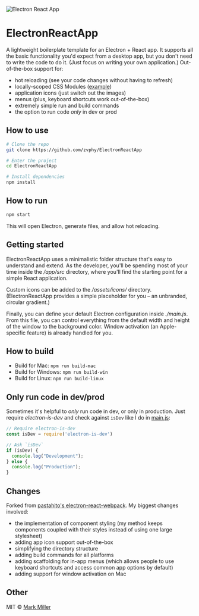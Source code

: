 ![Electron React App](https://github.com/markthomasmiller/ElectronReactApp/tree/master/assets/images/electronreactapp.png)

# ElectronReactApp

A lightweight boilerplate template for an Electron + React app. It supports all the basic functionality you'd expect from a desktop app, but you don't need to write the code to do it. (Just focus on writing your own application.) Out-of-the-box support for:

- hot reloading (see your code changes without having to refresh)
- locally-scoped CSS Modules ([example](https://github.com/zvphy/ElectronReactApp/tree/master/app/src/components/Link))
- application icons (just switch out the images)
- menus (plus, keyboard shortcuts work out-of-the-box)
- extremely simple run and build commands
- the option to run code _only_ in dev or prod

## How to use

```bash
# Clone the repo
git clone https://github.com/zvphy/ElectronReactApp

# Enter the project
cd ElectronReactApp

# Install dependencies
npm install
```

## How to run

```bash
npm start
```

This will open Electron, generate files, and allow hot reloading.

## Getting started

ElectronReactApp uses a minimalistic folder structure that's easy to understand and extend. As the developer, you'll be spending most of your time inside the _/app/src_ directory, where you'll find the starting point for a simple React application.

Custom icons can be added to the _/assets/icons/_ directory. (ElectronReactApp provides a simple placeholder for you – an unbranded, circular gradient.)

Finally, you can define your default Electron configuration inside _./main.js_. From this file, you can control everything from the default width and height of the window to the background color. Window activation (an Apple-specific feature) is already handled for you.

## How to build

- Build for Mac: `npm run build-mac`
- Build for Windows: `npm run build-win`
- Build for Linux: `npm run build-linux`

## Only run code in dev/prod

Sometimes it's helpful to _only_ run code in dev, or only in production. Just require _electron-is-dev_ and check against `isDev` like I do in [main.js](https://github.com/zvphy/ElectronReactApp/blob/master/main.js):

```javascript
// Require electron-is-dev
const isDev = require('electron-is-dev')

// Ask `isDev`
if (isDev) {
  console.log("Development");
} else {
  console.log("Production");
}
```

## Changes

Forked from [pastahito's electron-react-webpack](https://github.com/pastahito/electron-react-webpack). My biggest changes involved: 

* the implementation of component styling (my method keeps components coupled with their styles instead of using one large stylesheet)
* adding app icon support out-of-the-box
* simplifying the directory structure
* adding build commands for all platforms
* adding scaffolding for in-app menus (which allows people to use keyboard shortcuts and access common app options by default)
* adding support for window activation on Mac

## Other

MIT © [Mark Miller](https://zeph.co/about)